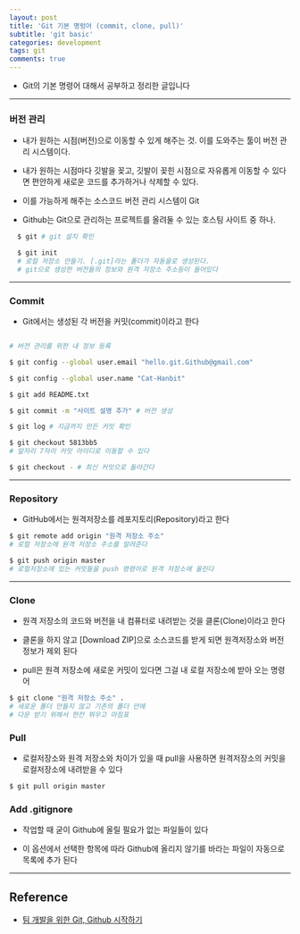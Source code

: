 ```yaml
---
layout: post
title: 'Git 기본 명렁어 (commit, clone, pull)'
subtitle: 'git basic'
categories: development
tags: git
comments: true
---
```


- Git의 기본 명령어 대해서 공부하고 정리한 글입니다

---

### 버전 관리

- 내가 원하는 시점(버전)으로 이동할 수 있게 해주는 것. 이를 도와주는 툴이 버전 관리 시스템이다.

- 내가 원하는 시점마다 깃발을 꽂고, 깃발이 꽂힌 시점으로 자유롭게 이동할 수 있다면 편안하게 새로운 코드를 추가하거나 삭제할 수 있다.

- 이를 가능하게 해주는 소스코드 버전 관리 시스템이 Git

- Github는 Git으로 관리하는 프로젝트를 올려둘 수 있는 호스팅 사이트 중 하나.

```bash
  $ git # git 설치 확인

  $ git init
  # 로컬 저장소 만들기. [.git]라는 폴더가 자동을로 생성된다.
  # git으로 생성한 버전들의 정보와 원격 저장소 주소등이 들어있다

```

---

### Commit

- Git에서는 생성된 각 버전을 커밋(commit)이라고 한다

```bash

# 버전 관리를 위한 내 정보 등록

$ git config --global user.email "hello.git.Github@gmail.com"

$ git config --global user.name "Cat-Hanbit"

$ git add README.txt

$ git commit -m "사이트 설명 추가" # 버전 생성

$ git log # 지금까지 만든 커밋 확인

$ git checkout 5813bb5
# 앞자리 7자리 커밋 아이디로 이동할 수 있다

$ git checkout - # 최신 커밋으로 돌아간다

```

---

### Repository

- GitHub에서는 원격저장소를 레포지토리(Repository)라고 한다

```bash
$ git remote add origin "원격 저장소 주소"
# 로컬 저장소에 원격 저장소 주소를 알려준다

$ git push origin master
# 로컬저장소에 있는 커밋들을 push 명령어로 원격 저장소에 올린다
```

---

### Clone

- 원격 저장소의 코드와 버전을 내 컴퓨터로 내려받는 것을 클론(Clone)이라고 한다

- 클론을 하지 않고 [Download ZIP]으로 소스코드를 받게 되면 원격저장소와 버전 정보가 제외 된다

- pull은 원격 저장소에 새로운 커밋이 있다면 그걸 내 로컬 저장소에 받아 오는 명령어

```bash
$ git clone "원격 저장소 주소" .
# 새로운 폴더 만들지 않고 기존의 폴더 안에
# 다운 받기 위해서 한칸 뛰우고 마침표
```

### Pull

- 로컬저장소와 원격 저장소와 차이가 있을 때 pull을 사용하면 원격저장소의 커밋을 로컬저장소에 내려받을 수 있다

```bash
$ git pull origin master

```

### Add .gitignore

- 작업할 때 굳이 Github에 올릴 필요가 없는 파일들이 있다

- 이 옵션에서 선택한 항목에 따라 Github에 올리지 않기를 바라는 파일이 자동으로 목록에 추가 된다

---

## Reference

- [팀 개발을 위한 Git, Github 시작하기](http://www.yes24.com/Product/Goods/85382769)
